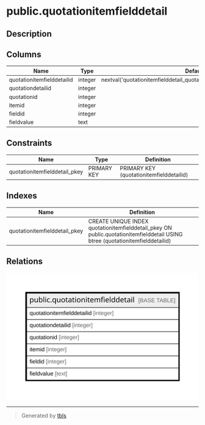 # public.quotationitemfielddetail

## Description

## Columns

| Name | Type | Default | Nullable | Children | Parents | Comment |
| ---- | ---- | ------- | -------- | -------- | ------- | ------- |
| quotationitemfielddetailid | integer | nextval('quotationitemfielddetail_quotationitemfielddetailid_seq'::regclass) | false |  |  |  |
| quotationdetailid | integer |  | true |  |  |  |
| quotationid | integer |  | true |  |  |  |
| itemid | integer |  | true |  |  |  |
| fieldid | integer |  | true |  |  |  |
| fieldvalue | text |  | true |  |  |  |

## Constraints

| Name | Type | Definition |
| ---- | ---- | ---------- |
| quotationitemfielddetail_pkey | PRIMARY KEY | PRIMARY KEY (quotationitemfielddetailid) |

## Indexes

| Name | Definition |
| ---- | ---------- |
| quotationitemfielddetail_pkey | CREATE UNIQUE INDEX quotationitemfielddetail_pkey ON public.quotationitemfielddetail USING btree (quotationitemfielddetailid) |

## Relations

![er](public.quotationitemfielddetail.svg)

---

> Generated by [tbls](https://github.com/k1LoW/tbls)
